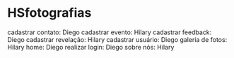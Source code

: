 # HSfotografias

cadastrar contato: Diego
cadastrar evento: Hilary
cadastrar feedback: Diego
cadastrar revelação: Hilary
cadastrar usuário: Diego
galeria de fotos: Hilary
home: Diego
realizar login: Diego
sobre nós: Hilary
